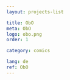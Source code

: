 ```yaml
---
layout: projects-list

title: ObO
meta: ObO
logo: obo.png
order: 1

category: comics

lang: de
ref: ObO
---
```

